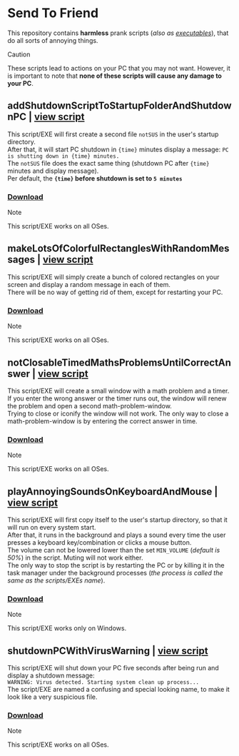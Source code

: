 # Send To Friend
This repository contains **harmless** prank scripts (*also as [executables](./executables)*), that do all sorts of annoying things.
> [!CAUTION]
> These scripts lead to actions on your PC that you may not want.
> However, it is important to note that **none of these scripts will cause any damage to your PC**.


## addShutdownScriptToStartupFolderAndShutdownPC | [view script](./scripts/addShutdownScriptToStartupFolderAndShutdownPC.py)
This script/EXE will first create a second file `notSUS` in the user's startup directory.<br>
After that, it will start PC shutdown in `{time}` minutes display a message: `PC is shutting down in {time} minutes.`<br>
The `notSUS` file does the exact same thing (shutdown PC after `{time}` minutes and display message).<br>
Per default, the **`{time}` before shutdown is set to `5 minutes`**
### [Download](https://github.com/XulbuX/Python/raw/refs/heads/main/Experiments/SendToFriend/executables/addShutdownScriptToStartupFolderAndShutdownPC.exe)
> [!NOTE]
> This script/EXE works on all OSes.


## makeLotsOfColorfulRectanglesWithRandomMessages | [view script](./scripts/makeLotsOfColorfulRectanglesWithRandomMessages.pyw)
This script/EXE will simply create a bunch of colored rectangles on your screen and display a random message in each of them.<br>
There will be no way of getting rid of them, except for restarting your PC.
### [Download](https://github.com/XulbuX/Python/raw/refs/heads/main/Experiments/SendToFriend/executables/makeLotsOfColorfulRectanglesWithRandomMessages.exe)
> [!NOTE]
> This script/EXE works on all OSes.


## notClosableTimedMathsProblemsUntilCorrectAnswer | [view script](./scripts/notClosableTimedMathsProblemsUntilCorrectAnswer.pyw)
This script/EXE will create a small window with a math problem and a timer.<br>
If you enter the wrong answer or the timer runs out, the window will renew the problem and open a second math-problem-window.<br>
Trying to close or iconify the window will not work. The only way to close a math-problem-window is by entering the correct answer in time.
### [Download](https://github.com/XulbuX/Python/raw/refs/heads/main/Experiments/SendToFriend/executables/notClosableTimedMathsProblemsUntilCorrectAnswer.exe)
> [!NOTE]
> This script/EXE works on all OSes.


## playAnnoyingSoundsOnKeyboardAndMouse | [view script](./scripts/playAnnoyingSoundsOnKeyboardAndMouse.pyw)
This script/EXE will first copy itself to the user's startup directory, so that it will run on every system start.<br>
After that, it runs in the background and plays a sound every time the user presses a keyboard key/combination or clicks a mouse button.<br>
The volume can not be lowered lower than the set `MIN_VOLUME` (*default is 50%*) in the script. Muting will not work either.<br>
The only way to stop the script is by restarting the PC or by killing it in the task manager under the background processes (*the process is called the same as the scripts/EXEs name*).
### [Download](https://github.com/XulbuX/Python/raw/refs/heads/main/Experiments/SendToFriend/executables/playAnnoyingSoundsOnKeyboardAndMouse.exe)
> [!NOTE]
> This script/EXE works only on Windows.


## shutdownPCWithVirusWarning | [view script](./scripts/shutdownPCWithVirusWarning.py)
This script/EXE will shut down your PC five seconds after being run and display a shutdown message:<br>
`WARNING: Virus detected. Starting system clean up process...`<br>
The script/EXE are named a confusing and special looking name, to make it look like a very suspicious file.
### [Download](https://github.com/XulbuX/Python/raw/refs/heads/main/Experiments/SendToFriend/executables/shutdownPCWithVirusWarning.exe)
> [!NOTE]
> This script/EXE works on all OSes.
